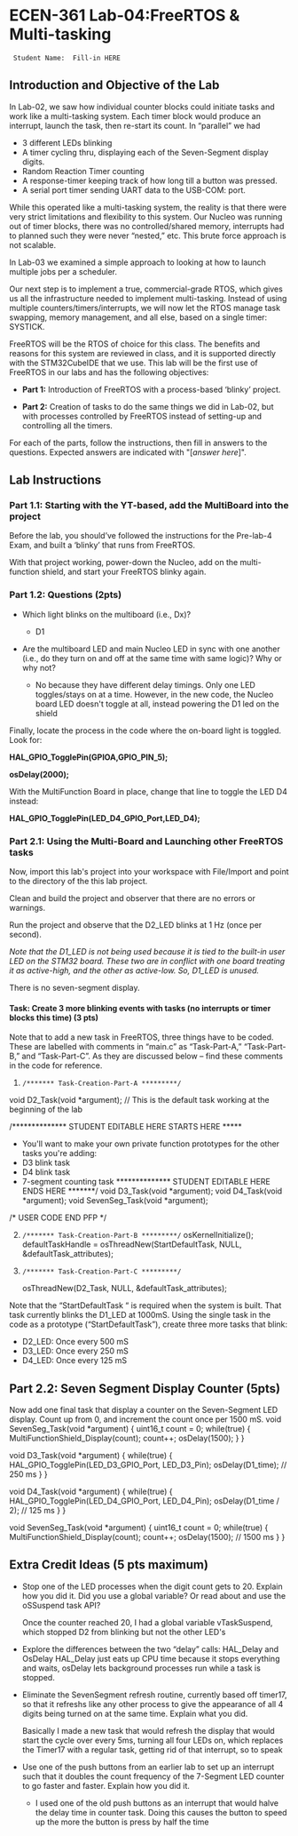 # ECEN-361 Lab-04:FreeRTOS & Multi-tasking

     Student Name:  Fill-in HERE

## Introduction and Objective of the Lab

In Lab-02, we saw how individual counter blocks could initiate tasks and work like a multi-tasking system. Each timer block would produce an interrupt, launch the task, then re-start its count. In “parallel” we had

- 3 different LEDs blinking
- A timer cycling thru, displaying each of the Seven-Segment display digits.
- Random Reaction Timer counting
- A response-timer keeping track of how long till a button was pressed.
- A serial port timer sending UART data to the USB-COM: port.

While this operated like a multi-tasking system, the reality is that there were very strict limitations and flexibility to this system. Our Nucleo was running out of timer blocks, there was no controlled/shared memory, interrupts had to planned such they were never “nested,” etc. This brute force approach is not scalable.

In Lab-03 we examined a simple approach to looking at how to launch multiple jobs per a scheduler.

Our next step is to implement a true, commercial-grade RTOS, which gives us all the infrastructure needed to implement multi-tasking. Instead of using multiple counters/timers/interrupts, we will now let the RTOS manage task swapping, memory management, and all else, based on a single timer: SYSTICK.

FreeRTOS will be the RTOS of choice for this class. The benefits and reasons for this system are reviewed in class, and it is supported directly with the STM32CubeIDE that we use. This lab will be the first use of FreeRTOS in our labs and has the following objectives:

* **Part 1:** Introduction of FreeRTOS with a process-based ‘blinky’ project.

* **Part 2:** Creation of tasks to do the same things we did in Lab-02, but with processes controlled by FreeRTOS instead of setting-up and controlling all the timers.

For each of the parts, follow the instructions, then fill in answers to the questions. Expected answers are indicated with "[*answer here*]".

## Lab Instructions

### Part 1.1: Starting with the YT-based, add the MultiBoard into the project

Before the lab, you should’ve followed the instructions for the Pre-lab-4 Exam, and built a ‘blinky’ that runs from FreeRTOS.

With that project working, power-down the Nucleo, add on the multi-function shield, and start your FreeRTOS blinky again.

### Part 1.2: Questions (2pts)

* Which light blinks on the multiboard (i.e., Dx)?
  
  * D1 

* Are the multiboard LED and main Nucleo LED in sync with one another (i.e., do they turn on and off at the same time with same logic)? Why or why not?
  
  * No because they have different delay timings. Only one LED toggles/stays on at a time. However, in the new code, the Nucleo board LED doesn't toggle at all, instead powering the D1 led on the shield

Finally, locate the process in the code where the on-board light is toggled. Look for:

**HAL_GPIO_TogglePin(GPIOA,GPIO_PIN_5);**

**osDelay(2000);**

With the MultiFunction Board in place, change that line to toggle the LED D4 instead:

**HAL_GPIO_TogglePin(LED_D4_GPIO_Port,LED_D4);**

### Part 2.1: Using the Multi-Board and Launching other FreeRTOS tasks

Now, import this lab's project into your workspace with File/Import and point to the directory of the this lab project.

Clean and build the project and observer that there are no errors or warnings.

Run the project and observe that the D2_LED blinks at 1 Hz (once per second).

*Note that the D1_LED is not being used because it is tied to the built-in user LED on the STM32 board. These two are in conflict with one board treating it as active-high, and the other as active-low. So, D1_LED is unused.*

There is no seven-segment display.

#### Task: Create 3 more blinking events with tasks (no interrupts or timer blocks this time) (3 pts)

Note that to add a new task in FreeRTOS, three things have to be coded. These are labelled with comments in “main.c” as “Task-Part-A,” “Task-Part-B,” and “Task-Part-C”. As they are discussed below – find these comments in the code for reference.

1. `/******* Task-Creation-Part-A *********/`
   
 void D2_Task(void *argument);		// This is the default task working at the beginning of the lab

/************** STUDENT EDITABLE HERE STARTS HERE *****
 *    You'll want to make your own private function prototypes for the other tasks you're adding:
 *    D3 blink task
 *    D4 blink task
 *    7-segment counting task
 ************** STUDENT EDITABLE HERE ENDS HERE *******/
void D3_Task(void *argument);
void D4_Task(void *argument);
void SevenSeg_Task(void *argument);

/* USER CODE END PFP */

2. `/******* Task-Creation-Part-B *********/`
   osKernelInitialize();
  defaultTaskHandle = osThreadNew(StartDefaultTask, NULL, &defaultTask_attributes);

3. `/******* Task-Creation-Part-C *********/`
   
   osThreadNew(D2_Task, NULL, &defaultTask_attributes);

Note that the “StartDefaultTask “ is required when the system is built. That task currently blinks the D1_LED at 1000mS. Using the single task in the code as a prototype (“StartDefaultTask”), create three more tasks that blink:

* D2_LED: Once every 500 mS
* D3_LED: Once every 250 mS
* D4_LED: Once every 125 mS

## Part 2.2: Seven Segment Display Counter (5pts)

Now add one final task that display a counter on the Seven-Segment LED display. Count up from 0, and increment the count once per 1500 mS.
void SevenSeg_Task(void *argument)
{
    uint16_t count = 0;
    while(true)
    {
        MultiFunctionShield_Display(count);
        count++;
        osDelay(1500); 
    }
}

void D3_Task(void *argument)
{
    while(true)
    {
        HAL_GPIO_TogglePin(LED_D3_GPIO_Port, LED_D3_Pin);
        osDelay(D1_time); // 250 ms
    }
}

void D4_Task(void *argument)
{
    while(true)
    {
        HAL_GPIO_TogglePin(LED_D4_GPIO_Port, LED_D4_Pin);
        osDelay(D1_time / 2); // 125 ms
    }
}

void SevenSeg_Task(void *argument)
{
    uint16_t count = 0;
    while(true)
    {
        MultiFunctionShield_Display(count);
        count++;
        osDelay(1500); // 1500 ms
    }
}

## Extra Credit Ideas (5 pts maximum)

* Stop one of the LED processes when the digit count gets to 20. Explain how you did it. Did you use a global variable? Or read about and use the oSSuspend task API?
  
  Once the counter reached 20, I had a global variable vTaskSuspend, which stopped D2 from blinking but not the other LED's

* Explore the differences between the two “delay” calls: HAL_Delay and OsDelay
  HAL_Delay just eats up CPU time because it stops everything and waits, osDelay lets background processes run while a task is stopped.

* Eliminate the SevenSegment refresh routine, currently based off timer17, so that it refreshs like any other process to give the appearance of all 4 digits being turned on at the same time. Explain what you did.
  
  Basically I made a new task that would refresh the display that would start the cycle over every 5ms, turning all four LEDs on, which replaces the Timer17 with a regular task, getting rid of that interrupt, so to speak

* Use one of the push buttons from an earlier lab to set up an interrupt such that it doubles the count frequency of the 7-Segment LED counter to go faster and faster.   Explain how you did it.
  
  * I used one of the old push buttons as an interrupt that would halve the delay time in counter task. Doing this causes the button to speed up the more the button is press by half the time
